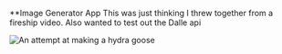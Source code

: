 **Image Generator App
This was just thinking I threw together from a fireship video. 
Also  wanted to test out the Dalle api

![An attempt at making a hydra goose]('/public/HydraGoose.PNG')